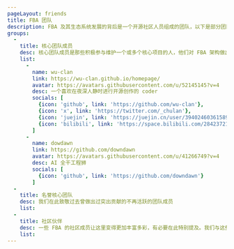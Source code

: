 ```yaml
---
pageLayout: friends
title: FBA 团队
description: FBA 及其生态系统发展的背后是一个开源社区人员组成的团队，以下是部分团队成员的个人信息（以下排序随机刷新，不分先后）；如有遗漏，请通过导航栏“互动”中的任意联系方式与我们联系
groups:
  -
    title: 核心团队成员
    desc: 核心团队成员是那些积极参与维护一个或多个核心项目的人，他们对 FBA 架构做出了重大贡献
    list:
      -
        name: wu-clan
        link: https://wu-clan.github.io/homepage/
        avatar: https://avatars.githubusercontent.com/u/52145145?v=4
        desc: 一个喜欢在夜深人静时进行开源创作的 coder
        socials: [
          {icon: 'github', link: 'https://github.com/wu-clan'},
          {icon: 'x', link: 'https://twitter.com/_chulan'},
          {icon: 'juejin', link: 'https://juejin.cn/user/3940246036158974'},
          {icon: 'bilibili', link: 'https://space.bilibili.com/284237214'}
        ]
      -
        name: dowdawn
        link: https://github.com/downdawn
        avatar: https://avatars.githubusercontent.com/u/41266749?v=4
        desc: AI 全干工程狮
        socials: [
          {icon: 'github', link: 'https://github.com/downdawn'}
        ]
  - 
    title: 名誉核心团队
    desc: 我们在此致敬过去曾做出过突出贡献的不再活跃的团队成员
    list:
  - 
    title: 社区伙伴
    desc: 一些 FBA 的社区成员让这里变得更加丰富多彩，有必要在此特别提及。我们与这些主要合作伙伴建立了更加亲密的关系，经常与他们就即将到来的功能和新闻展开协作
    list:
---
```

